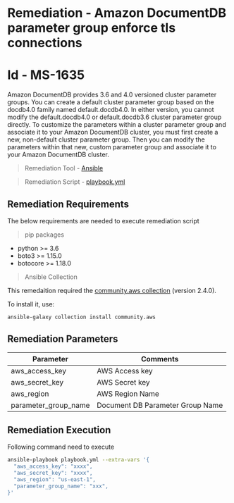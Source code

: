 # Remediation - Amazon DocumentDB parameter group enforce tls connections
# Id - MS-1635
Amazon DocumentDB provides 3.6 and 4.0 versioned cluster parameter groups. You can create a default cluster parameter group based on the docdb4.0 family named default.docdb4.0. In either version, you cannot modify the default.docdb4.0 or default.docdb3.6 cluster parameter group directly. To customize the parameters within a cluster parameter group and associate it to your Amazon DocumentDB cluster, you must first create a new, non-default cluster parameter group. Then you can modify the parameters within that new, custom parameter group and associate it to your Amazon DocumentDB cluster.

> Remediation Tool   - [Ansible](https://www.ansible.com/)

> Remediation Script - [playbook.yml](playbook.yml)

## Remediation Requirements
The below requirements are needed to execute remediation script

> pip packages
- python >= 3.6
- boto3 >= 1.15.0
- botocore >= 1.18.0

> Ansible Collection

This remedaition required the [community.aws collection](https://galaxy.ansible.com/community/aws) (version 2.4.0).

To install it, use: 
```sh
ansible-galaxy collection install community.aws
```

## Remediation Parameters

| Parameter      | Comments                         |
|----------------|----------------------------------|
| aws_access_key | AWS Access key                   |
| aws_secret_key | AWS Secret key                   |
| aws_region         | AWS Region Name                  |
| parameter_group_name        | Document DB Parameter Group Name |

## Remediation Execution
Following command need to execute
```sh
ansible-playbook playbook.yml --extra-vars '{
  "aws_access_key": "xxxx",
  "aws_secret_key": "xxxx",
  "aws_region": "us-east-1",
  "parameter_group_name": "xxx",
}'
```
